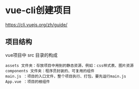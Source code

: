 # vue-cli创建项目

https://cli.vuejs.org/zh/guide/

## 项目结构

vue项目中 src 目录的构成

```
assets 文件夹：存放项目中用到的静态资源，例如：css样式表、图片资源
components 文件夹：程序员封装的、可复用的组件
main.js ：项目的入口文件，整个项目执行、打包，要先运行main.js
App.vue ：项目的根组件
```



